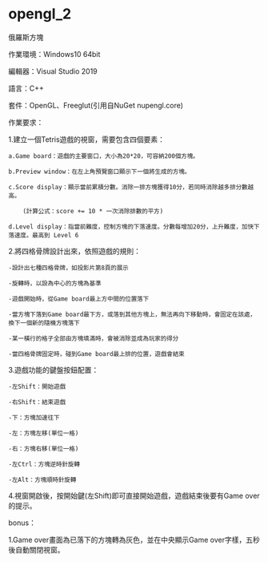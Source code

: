 # opengl_2
俄羅斯方塊

作業環境：Windows10 64bit

編輯器：Visual Studio 2019

語言：C++

套件：OpenGL、Freeglut(引用自NuGet nupengl.core)




作業要求：

1.建立一個Tetris遊戲的視窗，需要包含四個要素：

	a.Game board：遊戲的主要窗口，大小為20*20，可容納200個方塊。
  
	b.Preview window：在左上角預覽窗口顯示下一個將生成的方塊。
  
	c.Score display：顯示當前累積分數。消除一排方塊獲得10分，若同時消除越多排分數越高。
  
		(計算公式：score += 10 * 一次消除排數的平方)
    
	d.Level display：指當前難度，控制方塊的下落速度。分數每增加20分，上升難度，加快下落速度。最高到 Level 6
  

2.將四格骨牌設計出來，依照遊戲的規則：

	-設計出七種四格骨牌，如投影片第8頁的展示
  
	-旋轉時，以設為中心的方塊為基準
  
	-遊戲開始時，從Game board最上方中間的位置落下
  
	-當方塊下落到Game board最下方，或落到其他方塊上，無法再向下移動時，會固定在該處，換下一個新的隨機方塊落下
  
	-某一橫行的格子全部由方塊填滿時，會被消除並成為玩家的得分
  
	-當四格骨牌固定時，碰到Game board最上排的位置，遊戲會結束
  


3.遊戲功能的鍵盤按鈕配置：

	-左Shift：開始遊戲
  
	-右Shift：結束遊戲
  
	-下：方塊加速往下
  
	-左：方塊左移(單位一格)
  
	-右：方塊右移(單位一格)
  
	-左Ctrl：方塊逆時針旋轉
  
	-左Alt：方塊順時針旋轉
  
  


4.視窗開啟後，按開始鍵(左Shift)即可直接開始遊戲，遊戲結束後要有Game over的提示。



bonus：

1.Game over畫面為已落下的方塊轉為灰色，並在中央顯示Game over字樣，五秒後自動關閉視窗。
